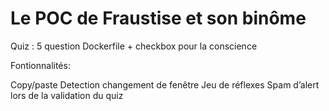 # Le POC de Fraustise et son binôme

Quiz : 5 question Dockerfile + checkbox pour la conscience

Fontionnalités:

Copy/paste
Detection changement de fenêtre
Jeu de réflexes
Spam d’alert lors de la validation du quiz